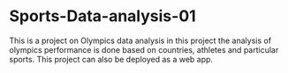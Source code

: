 # Sports-Data-analysis-01
This is a project on Olympics data analysis
in this project the analysis of olympics performance is done based on countries, athletes and particular sports.
This project can also be deployed as a web app.
